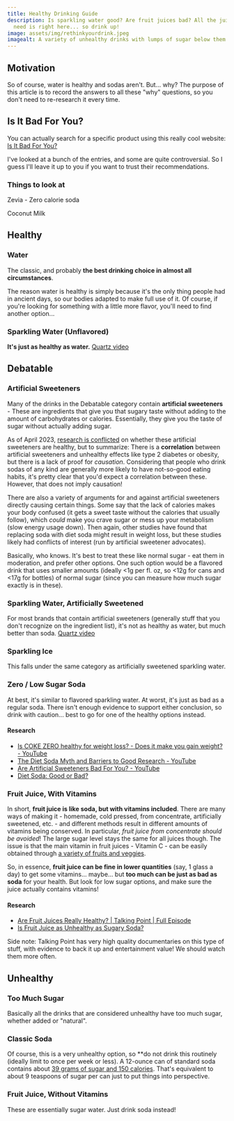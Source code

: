 ```yaml
---
title: Healthy Drinking Guide
description: Is sparkling water good? Are fruit juices bad? All the juicy info you'll
  need is right here... so drink up!
image: assets/img/rethinkyourdrink.jpeg
imagealt: A variety of unhealthy drinks with lumps of sugar below them.
---
```


## Motivation

So of course, water is healthy and sodas aren't. But... why? The purpose of this article is to record the answers to all these "why" questions, so you don't need to re-research it every time.

## Is It Bad For You?

You can actually search for a specific product using this really cool website: [Is It Bad For You?](https://www.isitbadforyou.com/)

I've looked at a bunch of the entries, and some are quite controversial. So I guess I'll leave it up to you if you want to trust their recommendations.

### Things to look at

Zevia - Zero calorie soda

Coconut Milk

## Healthy

### Water

The classic, and probably **the best drinking choice in almost all circumstances**.

The reason water is healthy is simply because it's the only thing people had in ancient days, so our bodies adapted to make full use of it. Of course, if you're looking for something with a little more flavor, you'll need to find another option...

### Sparkling Water (Unflavored)

**It's just as healthy as water.** [Quartz video](https://youtu.be/PrJrq4-Jn4Y)

## Debatable

### Artificial Sweeteners

Many of the drinks in the Debatable category contain **artificial sweeteners** - These are ingredients that give you that sugary taste without adding to the amount of carbohydrates or calories. Essentially, they give you the taste of sugar without actually adding sugar.

As of April 2023, [research is conflicted](https://www.healthline.com/nutrition/diet-soda-good-or-bad) on whether these artificial sweeteners are healthy, but to summarize: There is a **correlation** between artificial sweeteners and unhealthy effects like type 2 diabetes or obesity, but there is a lack of proof for *causation*. Considering that people who drink sodas of any kind are generally more likely to have not-so-good eating habits, it's pretty clear that you'd expect a correlation between these. However, that does not imply causation!

There are also a variety of arguments for and against artificial sweeteners directly causing certain things. Some say that the lack of calories makes your body confused (it gets a sweet taste without the calories that usually follow), which *could* make you crave sugar or mess up your metabolism (slow energy usage down). Then again, other studies have found that replacing soda with diet soda might result in weight loss, but these studies likely had conflicts of interest (run by artificial sweetener advocates).

Basically, who knows. It's best to treat these like normal sugar - eat them in moderation, and prefer other options. One such option would be a flavored drink that uses smaller amounts (ideally <1g per fl. oz, so <12g for cans and <17g for bottles) of normal sugar (since you can measure how much sugar exactly is in these).

### Sparkling Water, Artificially Sweetened

For most brands that contain artificial sweeteners (generally stuff that you don't recognize on the ingredient list), it's not as healthy as water, but much better than soda. [Quartz video](https://youtu.be/PrJrq4-Jn4Y)

### Sparkling Ice

This falls under the same category as artificially sweetened sparkling water.

### Zero / Low Sugar Soda

At best, it's similar to flavored sparkling water. At worst, it's just as bad as a regular soda. There isn't enough evidence to support either conclusion, so drink with caution... best to go for one of the healthy options instead.

#### Research

- [Is COKE ZERO healthy for weight loss? - Does it make you gain weight? - YouTube](https://www.youtube.com/watch?v=cuSsq7h6j4U)
- [The Diet Soda Myth and Barriers to Good Research - YouTube](https://www.youtube.com/watch?v=cj6oO-O1QsM)
- [Are Artificial Sweeteners Bad For You? - YouTube](https://www.youtube.com/watch?v=L6pJrxmDYEI)
- [Diet Soda: Good or Bad?](https://www.healthline.com/nutrition/diet-soda-good-or-bad)

### Fruit Juice, With Vitamins

In short, **fruit juice is like soda, but with vitamins included**. There are many ways of making it - homemade, cold pressed, from concentrate, artificially sweetened, etc. - and different methods result in different amounts of vitamins being conserved. In particular, *fruit juice from concentrate should be avoided*! The large sugar level stays the same for all juices though. The issue is that the main vitamin in fruit juices - Vitamin C - can be easily obtained through [a variety of fruits and veggies](https://www.healthline.com/nutrition/vitamin-c-foods).

So, in essence, **fruit juice can be fine in lower quantities** (say, 1 glass a day) to get some vitamins... maybe... but **too much can be just as bad as soda** for your health. But look for low sugar options, and make sure the juice actually contains vitamins!

#### Research

- [Are Fruit Juices Really Healthy? \| Talking Point \| Full Episode](https://www.youtube.com/watch?v=MokvBC_Hz5A)
- [Is Fruit Juice as Unhealthy as Sugary Soda?](https://www.healthline.com/nutrition/fruit-juice-vs-soda)

Side note: Talking Point has very high quality documentaries on this type of stuff, with evidence to back it up and entertainment value! We should watch them more often.

## Unhealthy

### Too Much Sugar

Basically all the drinks that are considered unhealthy have too much sugar, whether added or "natural".

### Classic Soda

Of course, this is a very unhealthy option, so **do not drink this routinely (ideally limit to once per week or less). A 12-ounce can of standard soda contains about [39 grams of sugar and 150 calories](https://drinkolipop.com/blogs/digest/switch-to-olipop). That's equivalent to about 9 teaspoons of sugar per can just to put things into perspective.

### Fruit Juice, Without Vitamins

These are essentially sugar water. Just drink soda instead!
